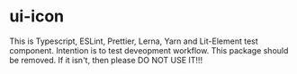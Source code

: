 # ui-icon

This is Typescript, ESLint, Prettier, Lerna, Yarn and Lit-Element test component.
Intention is to test deveopment workflow.
This package should be removed. If it isn't, then please DO NOT USE IT!!!
